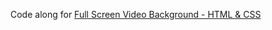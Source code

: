 Code along for [Full Screen Video Background - HTML & CSS
](https://www.youtube.com/watch?v=Gx_7GQtSdpc)

